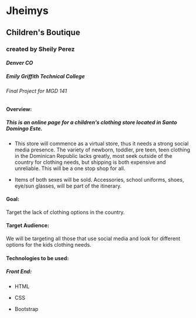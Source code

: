 # Jheimys

## Children's Boutique
### **created by Sheily Perez**
#### *Denver CO*
##### Emily Griffith Technical College
###### Final Project for MGD 141



#### Overview:

##### This is an online page for a children's clothing store located in Santo Domingo Este.

* This store will commence as a virtual store, thus it needs a strong social media presence. The variety of newborn, toddler, pre teen, teen clothing in the Dominican Republic lacks greatly, most seek outside of the country for clothing needs, but shipping is both expensive and unreliable. This will be a one stop shop for all.

* Items of both sexes will be sold. Accessories, school uniforms, shoes,  eye/sun glasses, will be part of the itinerary. 

#### Goal:
Target the lack of clothing options in the country.

#### Target Audience:
We will be targeting all those that use social media and look for different options for the kids clothing needs. 



#### Technologies to be used:

##### Front End: 	

* HTML

* CSS

* Bootstrap
